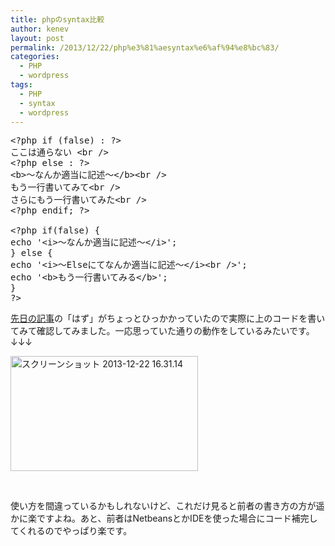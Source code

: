 ```yaml
---
title: phpのsyntax比較
author: kenev
layout: post
permalink: /2013/12/22/php%e3%81%aesyntax%e6%af%94%e8%bc%83/
categories:
  - PHP
  - wordpress
tags:
  - PHP
  - syntax
  - wordpress
---
```

<pre class="lang:php decode:true">&lt;?php if (false) : ?&gt;
ここは通らない &lt;br /&gt;
&lt;?php else : ?&gt;
&lt;b&gt;〜なんか適当に記述〜&lt;/b&gt;&lt;br /&gt;
もう一行書いてみて&lt;br /&gt;
さらにもう一行書いてみた&lt;br /&gt;
&lt;?php endif; ?&gt;

&lt;?php if(false) {
echo '&lt;i&gt;～なんか適当に記述～&lt;/i&gt;';
} else {
echo '&lt;i&gt;～Elseにてなんか適当に記述～&lt;/i&gt;&lt;br /&gt;';
echo '&lt;b&gt;もう一行書いてみる&lt;/b&gt;';
}
?&gt;</pre>

[先日の記事][1]の「はず」がちょっとひっかかっていたので実際に上のコードを書いてみて確認してみました。一応思っていた通りの動作をしているみたいです。↓↓↓

[<img class="alignnone size-medium wp-image-32" alt="スクリーンショット 2013-12-22 16.31.14" src="http://kenev.net/wp-content/uploads/2013/12/2a0e7e0ab7442be929b9ce969f060380-300x184.png" width="300" height="184" />][2]

&nbsp;

使い方を間違っているかもしれないけど、これだけ見ると前者の書き方の方が遥かに楽ですよね。あと、前者はNetbeansとかIDEを使った場合にコード補完してくれるのでやっぱり楽です。

 [1]: http://kenev.net/2013/12/18/php%e3%81%aeif%e6%96%87%e3%82%84while%e6%96%87%e3%81%a7%e4%bd%bf%e3%82%8f%e3%82%8c%e3%82%8b%e3%80%8c%ef%bc%88%e3%82%b3%e3%83%ad%e3%83%b3%ef%bc%89%e3%80%8d/ "phpのif文やwhile文で使われる「:（コロン）」"
 [2]: http://kenev.net/wp-content/uploads/2013/12/2a0e7e0ab7442be929b9ce969f060380.png